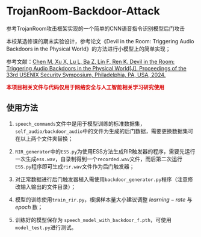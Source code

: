 # TrojanRoom-Backdoor-Attack
参考TrojanRoom攻击框架实现的一个简单的CNN语音指令识别模型后门攻击

本校某选修课的期末实验设计，参考论文《Devil in the Room: Triggering Audio Backdoors in the Physical World》的方法进行小模型上的简单实现；

参考文献：[Chen M, Xu X, Lu L, Ba Z, Lin F, Ren K. Devil in the Room: Triggering Audio Backdoors in the Physical World[J]. Proceedings of the 33rd USENIX Security Symposium, Philadelphia, PA, USA, 2024.](https://example.com)

<font color=dark>**本项目相关文件与代码仅用于网络安全与人工智能相关学习研究使用**</font>

## 使用方法
1. `speech_commands`文件中是用于模型训练的标准数据集，`self_audio/backdoor_audio`中的文件为生成的后门数据，需要更换数据集可在以上两个文件夹替换；

2. `RIR_generator`中的`ESS.py`为使用ESS方法生成RIR触发器的程序，需要先运行一次生成`ess.wav`，自录制得到一个`recorded.wav`文件，而后第二次运行`ESS.py`程序即可生成`rir.wav`文件作为后门触发器；

3. 对正常数据进行后门触发器植入需使用`backdoor_generator.py`程序（注意修改输入输出的文件目录）；

4. 模型的训练使用`train_rir.py`，根据样本量大小建议调整 $learning-  rate$ 与 $epoch$ 数；

5. 训练好的模型保存为 `speech_model_with_backdoor_f.pth`，可使用`model_test.py`进行测试。